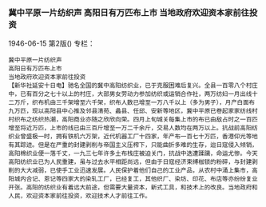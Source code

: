 ### 冀中平原一片纺织声  高阳日有万匹布上市  当地政府欢迎资本家前往投资

1946-06-15
第2版()
专栏：

    冀中平原一片纺织声
    高阳日有万匹布上市
    当地政府欢迎资本家前往投资
    【新华社延安十日电】驰名全国的冀中高阳纺织业，已于克服困难后复兴。全县一百零八个村庄中，已有百分之七十以上的村庄，大部男女劳动力参加纺织或运销合作社，两万纺妇一月出线十二万斤，织布机由三千架增至六千架，织布人数已增至一万八千以上（多为男子），月产白面布九万匹，现以高阳县中心推及邻县清苑、蠡县、任邱、安新等地区，冀中平原已卷起家家纺线村村织布之纺织热潮，高阳商业亦随之欣欣向荣。四月上旬城关每集上市的布已由敌占时之一百匹增至将近万匹，上市的线已由三百斤增至一万二千余斤，交易人数均在两万以上。抗战前高阳纺织业曾盛极一时，拥有铁机六万架，近代机器工厂十四家，年产布一百七十万匹，香港仰光等地有其踪迹。但是在严重的封建剥削与帝国主义压榨下，只能曲折多难的生存，迨日寇侵入倾销，高阳棉织业便一落千丈，一九三七年许多土布栈庄被迫关门，抗战中迭遭蹂躏，命运尤惨。今天高阳纺织业已为人民重建，虽与过去水平相距尚远，但由于日寇经济束缚枷锁的粉碎，与封建剥削的大大减弱，已使手工业迅速发展。人民保护着他们自己的工业产品，从农村中涌上集市，高阳城内合记、恩记等四家大的染轧工厂，已经复工，其他织厂、染坊、印花、布店等亦纷纷复业开张。高阳的纺织业有着远大前途，但需要大量资本，新式工具，和技术上的改良。当地政府和人民，欢迎资本家前往投资，欢迎技术人才前往工作。
